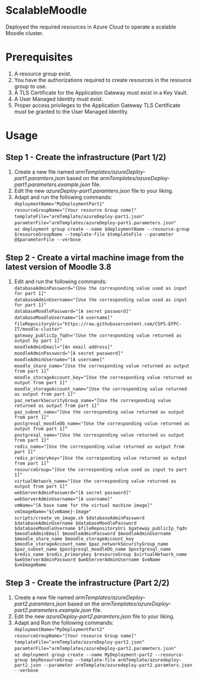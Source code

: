 # ScalableMoodle
Deployed the required resources in Azure Cloud to operate a scalable Moodle cluster.

# Prerequisites
1. A resource group exist.
1. You have the authorizations required to create resources in the resource group to use.
1. A TLS Certificate for the Application Gateway must exist in a Key Vault.
1. A User Managed Identity must exist.
1. Proper access privileges to the Application Gateway TLS Certificate must be granted to the User Managed Identity.

# Usage

## Step 1 - Create the infrastructure (Part 1/2)

1) Create a new file named *armTemplates/azureDeploy-part1.paramters.json* based on the *armTemplates/azureDeploy-part1.parameters.example.json* file.
1) Edit the new _azureDeploy-part1.paramters.json_ file to your liking.
1) Adapt and run the following commands:\
`deploymentName="MyDeploymentPart1"`\
`resourceGroupName="[Your resource Group name]"`\
`templateFile="armTemplate/azureDeploy-part1.json"`\
`paramterFile="armTemplates/azureDeploy-part1.parameters.json"`\
`az deployment group create --name $deploymentName --resource-group $resourceGroupName --template-file $templateFile --parameter @$parameterFile --verbose`
    
## Step 2 - Create a virtal machine image from the latest version of Moodle 3.8

1) Edit and run the following commands:\
`databaseAdminPassword="[Use the corresponding value used as input for part 1]"`\
`databaseAdminUsername="[Use the corresponding value used as input for part 1]"`\
`databaseMoodlePassword="[A secret password]"`\
`databaseMoodleUsername="[A username]"`\
`fileRepositoryUri="https://raw.githubusercontent.com/CSPS-EFPC-IT/moodle-cluster"`\
`gateway_publicIp_fqdn="[Use the corresponding value returned as output by part 1]"`\
`moodleAdminEmail="[An email address]"`\
`moodleAdminPassword="[A secret password]"`\
`moodleAdminUsername="[A username]"`\
`moodle_share_name="[Use the corresponding value returned as output from part 1]"`\
`moodle_storageAccount_key="[Use the corresponding value returned as output from part 1]"`\
`moodle_storageAccount_name="[Use the corresponding value returned as output from part 1]"`\
`paz_networkSecurityGroup_name="[Use the corresponding value returned as output from part 1]"`\
`paz_subnet_name="[Use the corresponding value returned as output from part 1]"`\
`postgresql_moodleDb_name="[Use the corresponding value returned as output from part 1]"`\
`postgresql_name="[Use the corresponding value returned as output from part 1]"`\
`redis_name="[Use the corresponding value returned as output from part 1]"`\
`redis_primarykey="[Use the corresponding value returned as output from part 1]"`\
`resourceGroup="[Use the corresponding value used as input to part 1]"`\
`virtualNetwork_name="[Use the corresponding value returned as output from part 1]"`\
`webServerAdminPassword="[A secret password]"`\
`webServerAdminUsername="[A username]"`\
`vmName="[A base name for the virtual machine image]"`\
`vmImageName="${vmName}-Image"`\
`scripts/create_vm_image.sh $databaseAdminPassword $databaseAdminUsername $databaseMoodlePassword $databaseMoodleUsername $fileRepositoryUri $gateway_publicIp_fqdn $moodleAdminEmail $moodleAdminPassword $moodleAdminUsername $moodle_share_name $moodle_storageAccount_key $moodle_storageAccount_name $paz_networkSecurityGroup_name $paz_subnet_name $postgresql_moodleDb_name $postgresql_name $redis_name $redis_primarykey $resourceGroup $virtualNetwork_name $webServerAdminPassword $webServerAdminUsername $vmName $vmImageName`

## Step 3 - Create the infrastructure (Part 2/2)

1) Create a new file named _armTemplates/azureDeploy-part2.paramters.json_ based on the _armTemplates/azureDeploy-part2.parameters.example.json_ file.
1) Edit the new _azureDeploy-part2.paramters.json_ file to your liking.
1) Adapt and Run the following commands:\
`deploymentName="MyDeploymentPart2"`\
`resourceGroupName="[Your resource Group name]"`\
`templateFile="armTemplate/azureDeploy-part2.json"`\
`paramterFile="armTemplates/azureDeploy-part2.parameters.json"`\
`az deployment group create --name MyDeployment-part2 --resource-group $myResourceGroup --template-file armTemplate/azuredeploy-part2.json --parameter armTemplate/azuredeploy-part2.paramters.json --verbose`

